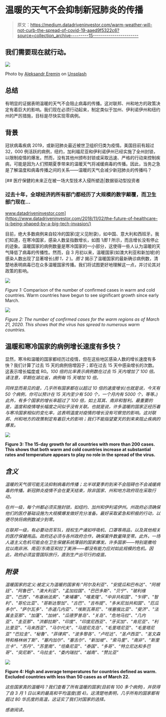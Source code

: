 # 温暖的天气不会抑制新冠肺炎的传播

> 原文：<https://medium.datadriveninvestor.com/warm-weather-will-not-curb-the-spread-of-covid-19-aaed9f5322c6?source=collection_archive---------15----------------------->

## 我们需要现在就行动。

![](img/9151053a89f775761557ceeb212e9735.png)

Photo by [Aleksandr Eremin](https://unsplash.com/@notevilbird?utm_source=medium&utm_medium=referral) on [Unsplash](https://unsplash.com?utm_source=medium&utm_medium=referral)

## **总结**

有明显的证据表明温暖的天气不会阻止病毒的传播。这对联邦、州和地方的政策决定有着巨大的影响。我们现在必须行动起来，制定类似于加州、伊利诺伊州和纽约州的严厉措施，目标是尽快实现零病例。

## **背景**

冠状病毒疾病 2019，或新冠肺炎最近被世卫组织归类为疫情。美国目前有超过 32，000 例活跃的病例，纽约，加利福尼亚和伊利诺伊州已经实施了全州封锁，以限制疫情的爆发。然而，没有其他州颁布封锁或采取迅速、严格的行动来控制疾病，可能是因为人们预期夏季带来的温暖天气将减缓病毒的传播。因此，当务之急是了解温度和病毒传播之间的关系——温暖的天气会减少新冠肺炎的传播吗？

[](https://www.datadriveninvestor.com/2018/11/02/the-future-of-healthcare-is-being-shaped-by-a-big-tech-invasion/) [## 医疗保健的未来正在被一场大型技术入侵所塑造|数据驱动型投资者

### 过去十年，全球经济的所有部门都经历了大规模的数字颠覆，而卫生部门现在…

www.datadriveninvestor.com](https://www.datadriveninvestor.com/2018/11/02/the-future-of-healthcare-is-being-shaped-by-a-big-tech-invasion/) 

目前，绝大多数病例来自较冷的国家(定义见附录)，如中国、意大利和西班牙。我们知道，在寒冷国家，感染人数呈指数增长，如图 1*图 1* 所示，而且增长没有停止的迹象。温暖国家的病例数量是寒冷国家的一小部分，这使得一些人认为温暖的天气降低了病毒的传播性。然而，自 3 月初以来，温暖国家(如澳大利亚和新加坡)的感染人数出现了显著增长(*图 1，2* )。*图 2* 揭示了温暖国家的最新确诊病例数，清楚地表明病毒已在众多温暖国家传播。我们将试图更好地理解这一点，并讨论其对政策的影响。

![](img/ea770a13327057ad187291d1f90a659e.png)

*Figure 1:* Comparison of the number of confirmed cases in warm and cold countries. Warm countries have begun to see significant growth since early March.

![](img/1ff48b6f594c31d9002231d5bd813bdf.png)

*Figure 2: The number of confirmed cases for the warm regions as of March 21, 2020\. This shows that the virus has spread to numerous warm countries.*

## **温暖和寒冷国家的病例增长速度有多快？**

显然，寒冷和温暖的国家都经历过疫情，但在这些地区感染人数的增长速度有多快？我们计算了过去 15 天的病例倍增因子；即在过去 15 天中感染增长的次数。这表示增长幅度或 R0。*100 倍的比率表示病例数在过去 15 天内增加了 100 倍。请注意，早期在湖北省，病例每 15 天增加 10 倍。*

*同样显而易见的是，几乎所有国家都在以超过 10 倍的速度增长(也就是说，今天有 50 个病例，你可以预计在 15 天内至少有 500 个，一个月内有 5000 个，等等。)此外，有多个国家的增长率超过了 100 倍，如土耳其、南非和智利。最重要的是，温度和疫情增长幅度之间似乎没有关联。也就是说，许多温暖的国家正经历着与寒冷国家相似的变化率，这表明温度对疫情的增长没有可察觉的影响。这对联邦、州和地方的政策制定有着巨大的影响；我们不能指望夏天的到来来阻止疾病的爆发。*

*![](img/259c0ff2852c74258140d354f62cae04.png)*

**Figure 3: The 15-day growth for all countries with more than 200 cases. This shows that both warm and cold countries increase at substantial rates and temperature appears to play no role in the spread of the virus.**

## *含义*

*温暖的天气很可能无法抑制病毒的传播；北半球夏季的到来不会阻碍也不会减缓病毒的传播。新冠肺炎疫情不会在夏天结束，除非国家、州和地方政府现在采取行动。*

*在州一级，每个州都必须实施封锁，如纽约、加州和伊利诺伊州。州政府必须确保他们的医疗基础设施为大规模爆发做好充分准备。最好采取紧急和积极的行动，以便尽快将病例数减少到零。*

*在联邦一级，有必要动员军队，授权生产诸如呼吸机、口罩等用品，以及其他相关的医疗保健用品。政府还必须与各州政府合作，确保案件数量降至零。此外，一场人道主义危机可能会在卫生保健系统薄弱的国家爆发。许多国家——特别是撒哈拉以南非洲、南亚/东南亚和拉丁美洲——都没有能力应对如此规模的危机。因此，政府必须监管国际旅行，直到生产出可行的疫苗。*

## *附录*

*温暖国家的定义:被定义为温暖的国家有:"阿尔及利亚"、"安提瓜和巴布达"、"阿根廷"、"阿鲁巴"、"澳大利亚"、"孟加拉国"、"巴巴多斯"、"贝宁"、"玻利维亚"、"巴西"、"布基纳法索"、"柬埔寨"、"喀麦隆"、"中非共和国"、"乍得"、"智利"、"哥伦比亚"、"哥斯达黎加"、"古巴"、"吉布提"、"多米尼加共和国"、"厄瓜多尔"、"萨尔瓦多"、"赤道几内亚"、"埃斯瓦蒂尼"、"埃塞俄比亚"、"斐济"、"法属圭亚那"、"加蓬"、"加纳"、"瓜德罗普岛"、"关岛"、"危地马拉"、"几内亚"、"圭亚那"、"洪都拉斯"、"印度"、"印度尼西亚"、"牙买加"、"肯尼亚"、"利比里亚"、"马来西亚"、"马尔代夫"、"马提尼克岛"、"毛里塔尼亚"、"毛里塔尼亚" “巴拉圭”、“秘鲁”、“菲律宾”、“波多黎各”、“卢旺达”、“圣卢西亚”、“圣文森特和格林纳丁斯”、“塞内加尔”、“塞舌尔”、“新加坡”、“索马里”、“南非”、“斯里兰卡”、“苏丹”、“苏里南”、“坦桑尼亚”、“泰国”、“多哥”、“特立尼达和多巴哥”、“突尼斯”、“乌拉圭”、“委内瑞拉”、“越南”、“赞比亚”*

*![](img/54e122301d8d82f0cbfa5afe814b82fa.png)*

**Figure 4: High and average temperatures for countries defined as warm. Excluded countries with less than 50 cases as of March 22.**

*这些国家真的温暖吗？我们查看了所有温暖的国家(目前有 100 多个病例)，并获得了自 3 月 1 日以来的最高和平均温度(图 4)。这清楚地表明，几乎所有的国家都有超过 80 华氏度的高温，这证实了我们对国家的选择。*

*感谢阅读。*